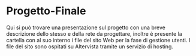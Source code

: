 # Progetto-Finale

Qui si può trovare una presentazione sul progetto con una breve descrizione dello stesso e della rete da progettare, inoltre è presente la cartella con al suo interno i file del sito Web per la fase di gestione utenti. I file del sito sono ospitati su Altervista tramite un servizio di hosting.
